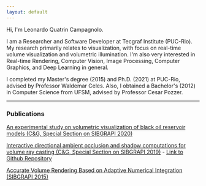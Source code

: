 ```yaml
---
layout: default
---
```


Hi, I'm Leonardo Quatrin Campagnolo.

I am a Researcher and Software Developer at Tecgraf Institute (PUC-Rio). My research primarily relates to visualization, with focus on real-time volume visualization and volumetric illumination. I'm also very interested in Real-time Rendering, Computer Vision, Image Processing, Computer Graphics, and Deep Learning in general.

I completed my Master's degree (2015) and Ph.D. (2021) at PUC-Rio, advised by Professor Waldemar Celes. Also, I obtained a Bachelor's (2012) in Computer Science from UFSM, advised by Professor Cesar Pozzer. 

---

### Publications

[An experimental study on volumetric visualization of black oil reservoir models (C&G, Special Section on SIBGRAPI 2020)](https://www.sciencedirect.com/science/article/abs/pii/S0097849320301424)

[Interactive directional ambient occlusion and shadow computations for volume ray casting (C&G, Special Section on SIBGRAPI 2019)](https://www.sciencedirect.com/science/article/abs/pii/S0097849319301372) - [Link to Github Repository](https://github.com/lquatrin/cpp_volume_rendering)

[Accurate Volume Rendering Based on Adaptive Numerical Integration (SIBGRAPI 2015)](https://ieeexplore.ieee.org/document/7314541)
